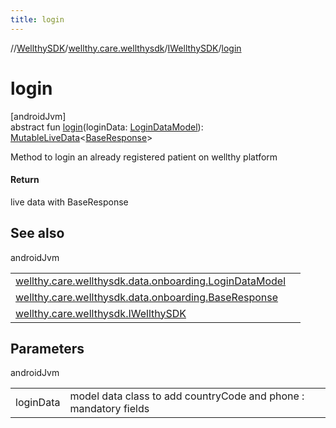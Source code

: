 ```yaml
---
title: login
---
```

//[WellthySDK](../../../index.html)/[wellthy.care.wellthysdk](../index.html)/[IWellthySDK](index.html)/[login](login.html)



# login



[androidJvm]\
abstract fun [login](login.html)(loginData: [LoginDataModel](../../wellthy.care.wellthysdk.data.onboarding/-login-data-model/index.html)): [MutableLiveData](https://developer.android.com/reference/kotlin/androidx/lifecycle/MutableLiveData.html)&lt;[BaseResponse](../../wellthy.care.wellthysdk.data.onboarding/-base-response/index.html)&gt;



Method to login an already registered patient on wellthy platform



#### Return



live data with BaseResponse



## See also


androidJvm

| | |
|---|---|
| [wellthy.care.wellthysdk.data.onboarding.LoginDataModel](../../wellthy.care.wellthysdk.data.onboarding/-login-data-model/index.html) |  |
| [wellthy.care.wellthysdk.data.onboarding.BaseResponse](../../wellthy.care.wellthysdk.data.onboarding/-base-response/index.html) |  |
| [wellthy.care.wellthysdk.IWellthySDK](register.html) |  |



## Parameters


androidJvm

| | |
|---|---|
| loginData | model data class to add countryCode and phone : mandatory fields |




